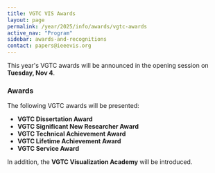 ```yaml
---
title: VGTC VIS Awards
layout: page
permalink: /year/2025/info/awards/vgtc-awards
active_nav: "Program"
sidebar: awards-and-recognitions
contact: papers@ieeevis.org
---
```


This year's VGTC awards will be announced in the opening session on **Tuesday, Nov 4**.

### Awards

The following VGTC awards will be presented:
* **VGTC Dissertation Award**
* **VGTC Significant New Researcher Award**
* **VGTC Technical Achievement Award**
* **VGTC Lifetime Achievement Award**
* **VGTC Service Award**

In addition, the **VGTC Visualization Academy** will be introduced.
